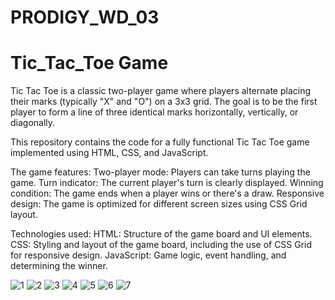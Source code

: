 # PRODIGY_WD_03
# Tic_Tac_Toe Game
Tic Tac Toe is a classic two-player game where players alternate placing their marks (typically "X" and "O") on a 3x3 grid. The goal is to be the first player to form a line of three identical marks horizontally, vertically, or diagonally.

This repository contains the code for a fully functional Tic Tac Toe game implemented using HTML, CSS, and JavaScript. 

The game features:
Two-player mode: Players can take turns playing the game.
Turn indicator: The current player's turn is clearly displayed.
Winning condition: The game ends when a player wins or there's a draw.
Responsive design: The game is optimized for different screen sizes using CSS Grid layout.

Technologies used:
HTML: Structure of the game board and UI elements.
CSS: Styling and layout of the game board, including the use of CSS Grid for responsive design.
JavaScript: Game logic, event handling, and determining the winner.

![1](https://github.com/user-attachments/assets/88d7105c-5ee5-456d-b069-c8e8bdb5e13f)
![2](https://github.com/user-attachments/assets/92ec96fb-86a0-4ff7-9f75-67cf862721a4)
![3](https://github.com/user-attachments/assets/2d779ff8-9d54-419f-aa47-adfb7e86c6e7)
![4](https://github.com/user-attachments/assets/fb44f904-51c3-45b5-b066-769d7fbfc5f7)
![5](https://github.com/user-attachments/assets/dadac4ef-ab54-4119-8cf6-486d1a0199f4)
![6](https://github.com/user-attachments/assets/c69d5b2f-e644-44fb-9b9f-86eed74c1706)
![7](https://github.com/user-attachments/assets/f330470a-1703-4ca4-b55e-ea1d029dab5a)



